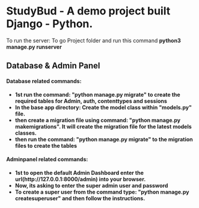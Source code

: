 # StudyBud - A demo project built Django - Python.
<p> To run the server: To go Project folder and run this command <b>python3 manage.py runserver<b></p>

<h2>Database & Admin Panel</h2>
<h4>Database related commands:</h4>
<ul>
    <li>1st run the command: "python manage.py migrate" to create the required tables for Admin, auth, contenttypes and sessions</li>
    <li>In the base app directory: Create the model class within "models.py" file. </li>
    <li>then create a migration file using command: "python manage.py makemigrations". It will create the migration file for the latest models classes.</li>
    <li>then run the command: "python manage.py migrate" to the migration files to create the tables</li>
</ul>
<h4>Adminpanel related commands:</h4>
<ul>
    <li>1st to open the default Admin Dashboard enter the url(http://127.0.0.1:8000/admin) into your browser.</li>
    <li>Now, its asking to enter the super admin user and password</li>
    <li>To create a super user from the command type: "python manage.py createsuperuser" and then follow the instructions.</li>
</ul>